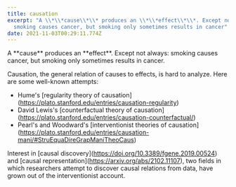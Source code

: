 ```yaml
---
title: causation
excerpt: "A \\*\\*cause\\*\\* produces an \\*\\*effect\\*\\*. Except not always:
  smoking causes cancer, but smoking only sometimes results in cancer"
date: 2021-11-03T00:29:11.774Z
---
```

A \*\*cause\*\* produces an \*\*effect\*\*. Except not always: smoking causes cancer, but smoking only sometimes results in cancer.

Causation, the general relation of causes to effects, is hard to analyze. Here are some well-known attempts: 

* Hume's \[regularity theory of causation](https://plato.stanford.edu/entries/causation-regularity)
* David Lewis's \[counterfactual theory of causation](https://plato.stanford.edu/entries/causation-counterfactual/)
* Pearl's and Woodward's \[interventionist theories of causation](https://plato.stanford.edu/entries/causation-mani/#StruEquaDireGrapManiTheoCaus)

Interest in \[causal discovery](<https://doi.org/10.3389/fgene.2019.00524>) and \[causal representation](https://arxiv.org/abs/2102.11107), two fields in which researchers attempt to discover causal relations from data, have grown out of the interventionist account.